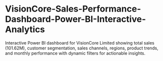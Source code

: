 # VisionCore-Sales-Performance-Dashboard-Power-BI-Interactive-Analytics
Interactive Power BI dashboard for VisionCore Limited showing total sales (101.62M), customer segmentation, sales channels, regions, product trends, and monthly performance with dynamic filters for actionable insights.

